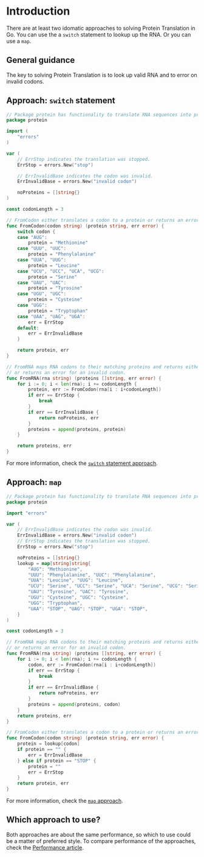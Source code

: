 # Introduction

There are at least two idomatic approaches to solving Protein Translation in Go.
You can use the a `switch` statement to lookup up the RNA.
Or you can use a `map`.

## General guidance

The key to solving Protein Translation is to look up valid RNA and to error on invalid codons.

## Approach: `switch` statement

```go
// Package protein has functionality to translate RNA sequences into proteins.
package protein

import (
	"errors"
)

var (
	// ErrStop indicates the translation was stopped.
	ErrStop = errors.New("stop")

	// ErrInvalidBase indicates the codon was invalid.
	ErrInvalidBase = errors.New("invalid codon")

	noProteins = []string{}
)

const codonLength = 3

// FromCodon either translates a codon to a protein or returns an error for a stop codon or invalid codon.
func FromCodon(codon string) (protein string, err error) {
	switch codon {
	case "AUG":
		protein = "Methionine"
	case "UUU", "UUC":
		protein = "Phenylalanine"
	case "UUA", "UUG":
		protein = "Leucine"
	case "UCU", "UCC", "UCA", "UCG":
		protein = "Serine"
	case "UAU", "UAC":
		protein = "Tyrosine"
	case "UGU", "UGC":
		protein = "Cysteine"
	case "UGG":
		protein = "Tryptophan"
	case "UAA", "UAG", "UGA":
		err = ErrStop
	default:
		err = ErrInvalidBase
	}

	return protein, err
}

// FromRNA maps RNA codons to their matching proteins and returns either the list of proteins
// or returns an error for an invalid codon.
func FromRNA(rna string) (proteins []string, err error) {
	for i := 0; i < len(rna); i += codonLength {
		protein, err := FromCodon(rna[i : i+codonLength])
		if err == ErrStop {
			break
		}
		if err == ErrInvalidBase {
			return noProteins, err
		}
		proteins = append(proteins, protein)
	}

	return proteins, err
}
```

For more information, check the [`switch` statement approach][approach-switch-statement].

## Approach: `map`

```go
// Package protein has functionality to translate RNA sequences into proteins.
package protein

import "errors"

var (
	// ErrInvalidBase indicates the codon was invalid.
	ErrInvalidBase = errors.New("invalid codon")
	// ErrStop indicates the translation was stopped.
	ErrStop = errors.New("stop")

	noProteins = []string{}
	lookup = map[string]string{
		"AUG": "Methionine",
		"UUU": "Phenylalanine", "UUC": "Phenylalanine",
		"UUA": "Leucine", "UUG": "Leucine",
		"UCU": "Serine", "UCC": "Serine", "UCA": "Serine", "UCG": "Serine",
		"UAU": "Tyrosine", "UAC": "Tyrosine",
		"UGU": "Cysteine", "UGC": "Cysteine",
		"UGG": "Tryptophan",
		"UAA": "STOP", "UAG": "STOP", "UGA": "STOP",
	}
)

const codonLength = 3

// FromRNA maps RNA codons to their matching proteins and returns either the list of proteins
// or returns an error for an invalid codon.
func FromRNA(rna string) (proteins []string, err error) {
	for i := 0; i < len(rna); i += codonLength {
		codon, err := FromCodon(rna[i : i+codonLength])
		if err == ErrStop {
			break
		}
		if err == ErrInvalidBase {
			return noProteins, err
		}
		proteins = append(proteins, codon)
	}
	return proteins, err
}

// FromCodon either translates a codon to a protein or returns an error for a stop codon or invalid codon.
func FromCodon(codon string) (protein string, err error) {
	protein = lookup[codon]
	if protein == "" {
		err = ErrInvalidBase
	} else if protein == "STOP" {
		protein = ""
		err = ErrStop
	}
	return protein, err
}
```

For more information, check the [`map` approach][approach-map].

## Which approach to use?

Both approaches are about the same performance, so which to use could be a matter of preferred style.
To compare performance of the approaches, check the [Performance article][article-performance].

[approach-switch-statement]: https://exercism.org/tracks/go/exercises/protein-translation/approaches/switch
[approach-map]: https://exercism.org/tracks/go/exercises/protein-translation/approaches/map
[article-performance]: https://exercism.org/tracks/go/exercises/protein-translation/articles/performance

